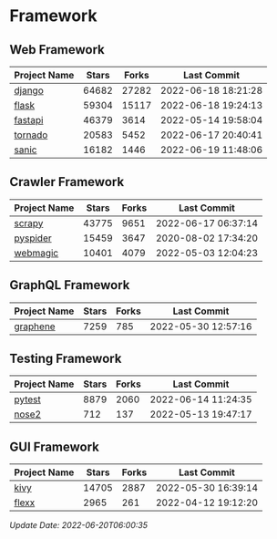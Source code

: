 # Framework

## Web Framework
| Project Name | Stars | Forks | Last Commit |
| ------------ | ----- | ----- | ----------- |
| [django](https://github.com/django/django) | 64682 | 27282 | 2022-06-18 18:21:28 |
| [flask](https://github.com/pallets/flask) | 59304 | 15117 | 2022-06-18 19:24:13 |
| [fastapi](https://github.com/tiangolo/fastapi) | 46379 | 3614 | 2022-05-14 19:58:04 |
| [tornado](https://github.com/tornadoweb/tornado) | 20583 | 5452 | 2022-06-17 20:40:41 |
| [sanic](https://github.com/sanic-org/sanic) | 16182 | 1446 | 2022-06-19 11:48:06 |

## Crawler Framework
| Project Name | Stars | Forks | Last Commit |
| ------------ | ----- | ----- | ----------- |
| [scrapy](https://github.com/scrapy/scrapy) | 43775 | 9651 | 2022-06-17 06:37:14 |
| [pyspider](https://github.com/binux/pyspider) | 15459 | 3647 | 2020-08-02 17:34:20 |
| [webmagic](https://github.com/code4craft/webmagic) | 10401 | 4079 | 2022-05-03 12:04:23 |

## GraphQL Framework
| Project Name | Stars | Forks | Last Commit |
| ------------ | ----- | ----- | ----------- |
| [graphene](https://github.com/graphql-python/graphene) | 7259 | 785 | 2022-05-30 12:57:16 |

## Testing Framework
| Project Name | Stars | Forks | Last Commit |
| ------------ | ----- | ----- | ----------- |
| [pytest](https://github.com/pytest-dev/pytest) | 8879 | 2060 | 2022-06-14 11:24:35 |
| [nose2](https://github.com/nose-devs/nose2) | 712 | 137 | 2022-05-13 19:47:17 |

## GUI Framework
| Project Name | Stars | Forks | Last Commit |
| ------------ | ----- | ----- | ----------- |
| [kivy](https://github.com/kivy/kivy) | 14705 | 2887 | 2022-05-30 16:39:14 |
| [flexx](https://github.com/flexxui/flexx) | 2965 | 261 | 2022-04-12 19:12:20 |

*Update Date: 2022-06-20T06:00:35*